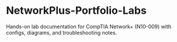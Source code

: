 # NetworkPlus-Portfolio-Labs
Hands-on lab documentation for CompTIA Network+ (N10-009) with configs, diagrams, and troubleshooting notes.
